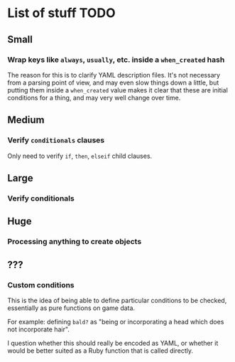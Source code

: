 # List of stuff TODO

## Small

### Wrap keys like `always`, `usually`, etc. inside a `when_created` hash

The reason for this is to clarify YAML description files. It's not necessary from a parsing point of view, and may even slow things down a little, but putting them inside a `when_created` value makes it clear that these are initial conditions for a thing, and may very well change over time.

## Medium

### Verify `conditionals` clauses

Only need to verify `if`, `then`, `elseif` child clauses.

## Large

### Verify conditionals

## Huge

### Processing anything to create objects

## ???

### Custom conditions

This is the idea of being able to define particular conditions to be checked, essentially as pure functions on game data.

For example: defining `bald?` as "being or incorporating a head which does not incorporate hair".

I question whether this should really be encoded as YAML, or whether it would be better suited as a Ruby function that is called directly.

